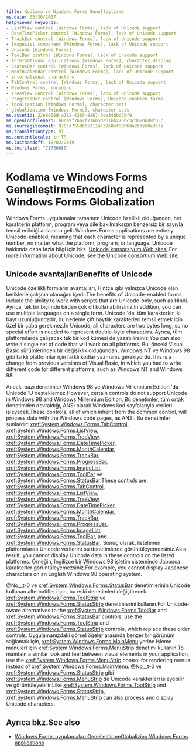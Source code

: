 ```yaml
---
title: Kodlama ve Windows Forms Genelleştirme
ms.date: 03/30/2017
helpviewer_keywords:
- ListView control [Windows Forms], lack of Unicode support
- DateTimePicker control [Windows Forms], lack of Unicode support
- TrackBar control [Windows Forms], lack of Unicode support
- ImageList component [Windows Forms], lack of Unicode support
- Unicode [Windows Forms]
- ToolBar control [Windows Forms], lack of Unicode support
- international applications [Windows Forms], character display
- StatusBar control [Windows Forms], lack of Unicode support
- MonthCalendar control [Windows Forms], lack of Unicode support
- international characters
- TabControl control [Windows Forms], lack of Unicode support
- Windows Forms, encoding
- TreeView control [Windows Forms], lack of Unicode support
- ProgressBar control [Windows Forms], Unicode-enabled forms
- localization [Windows Forms], character sets
- globalization [Windows Forms], character sets
ms.assetid: 22e8965d-a712-42b3-8167-3ee346bd70f9
ms.openlocfilehash: 60ca9f7ba2f716b5dab1b0276bc3cd07ddd8f65c
ms.sourcegitcommit: 878ca7550b653114c3968ef8906da2b3e60e3c7a
ms.translationtype: MT
ms.contentlocale: tr-TR
ms.lasthandoff: 10/02/2019
ms.locfileid: "71736880"
---
```

# <a name="encoding-and-windows-forms-globalization"></a><span data-ttu-id="d20b1-102">Kodlama ve Windows Forms Genelleştirme</span><span class="sxs-lookup"><span data-stu-id="d20b1-102">Encoding and Windows Forms Globalization</span></span>

<span data-ttu-id="d20b1-103">Windows Forms uygulamalar tamamen Unicode özellikli olduğundan, her karakterin platform, program veya dile bakılmaksızın benzersiz bir sayıyla temsil edildiği anlamına gelir.</span><span class="sxs-lookup"><span data-stu-id="d20b1-103">Windows Forms applications are entirely Unicode-enabled, meaning that each character is represented by a unique number, no matter what the platform, program, or language.</span></span> <span data-ttu-id="d20b1-104">Unicode hakkında daha fazla bilgi için bkz. [Unicode konsorsiyum Web sitesi](https://www.unicode.org).</span><span class="sxs-lookup"><span data-stu-id="d20b1-104">For more information about Unicode, see the [Unicode consortium Web site](https://www.unicode.org).</span></span>

## <a name="benefits-of-unicode"></a><span data-ttu-id="d20b1-105">Unicode avantajları</span><span class="sxs-lookup"><span data-stu-id="d20b1-105">Benefits of Unicode</span></span>

<span data-ttu-id="d20b1-106">Unicode özellikli formların avantajları, Hintçe gibi yalnızca Unicode olan betiklerle çalışma olanağını içerir.</span><span class="sxs-lookup"><span data-stu-id="d20b1-106">The benefits of Unicode-enabled forms include the ability to work with scripts that are Unicode-only, such as Hindi.</span></span> <span data-ttu-id="d20b1-107">Ayrıca, tek bir biçimde birden çok dil kullanabilirsiniz.</span><span class="sxs-lookup"><span data-stu-id="d20b1-107">In addition, you can use multiple languages on a single form.</span></span> <span data-ttu-id="d20b1-108">Unicode 'da, tüm karakterler iki bayt uzunluğundadır, bu nedenle çift baytlık karakterleri temsil etmek için özel bir çaba gerekmez.</span><span class="sxs-lookup"><span data-stu-id="d20b1-108">In Unicode, all characters are two bytes long, so no special effort is needed to represent double-byte characters.</span></span> <span data-ttu-id="d20b1-109">Ayrıca, tüm platformlarda çalışacak tek bir kod kümesi de yazabilirsiniz.</span><span class="sxs-lookup"><span data-stu-id="d20b1-109">You can also write a single set of code that will work on all platforms.</span></span> <span data-ttu-id="d20b1-110">Bu, önceki Visual Basic sürümlerinden bir değişiklik olduğundan, Windows NT ve Windows 98 gibi farklı platformlar için farklı kodlar yazmanız gerekiyordu.</span><span class="sxs-lookup"><span data-stu-id="d20b1-110">This is a change from previous versions of Visual Basic, in which you had to write different code for different platforms, such as Windows NT and Windows 98.</span></span>

<span data-ttu-id="d20b1-111">Ancak, bazı denetimler Windows 98 ve Windows Millennium Edition 'da Unicode 'U desteklemez.</span><span class="sxs-lookup"><span data-stu-id="d20b1-111">However, certain controls do not support Unicode in Windows 98 and Windows Millennium Edition.</span></span> <span data-ttu-id="d20b1-112">Bu denetimler, tüm ortak denetimden devraldığı, ANSI olarak Windows kod sayfalarıyla verileri işleyecek.</span><span class="sxs-lookup"><span data-stu-id="d20b1-112">These controls, all of which inherit from the common control, will process data with the Windows code pages, as ANSI.</span></span> <span data-ttu-id="d20b1-113">Bu denetimler şunlardır: <xref:System.Windows.Forms.TabControl>, <xref:System.Windows.Forms.ListView>, <xref:System.Windows.Forms.TreeView>, <xref:System.Windows.Forms.DateTimePicker>, <xref:System.Windows.Forms.MonthCalendar>, <xref:System.Windows.Forms.TrackBar>, <xref:System.Windows.Forms.ProgressBar>, <xref:System.Windows.Forms.ImageList>, <xref:System.Windows.Forms.ToolBar> ve <xref:System.Windows.Forms.StatusBar>.</span><span class="sxs-lookup"><span data-stu-id="d20b1-113">These controls are: <xref:System.Windows.Forms.TabControl>, <xref:System.Windows.Forms.ListView>, <xref:System.Windows.Forms.TreeView>, <xref:System.Windows.Forms.DateTimePicker>, <xref:System.Windows.Forms.MonthCalendar>, <xref:System.Windows.Forms.TrackBar>, <xref:System.Windows.Forms.ProgressBar>, <xref:System.Windows.Forms.ImageList>, <xref:System.Windows.Forms.ToolBar>, and <xref:System.Windows.Forms.StatusBar>.</span></span> <span data-ttu-id="d20b1-114">Sonuç olarak, listelenen platformlarda Unicode verilerini bu denetimlerde görüntüleyemezsiniz.</span><span class="sxs-lookup"><span data-stu-id="d20b1-114">As a result, you cannot display Unicode data in these controls on the listed platforms.</span></span> <span data-ttu-id="d20b1-115">Örneğin, Ingilizce bir Windows 98 işletim sisteminde Japonca karakterler görüntüleyemezsiniz.</span><span class="sxs-lookup"><span data-stu-id="d20b1-115">For example, you cannot display Japanese characters on an English Windows 98 operating system.</span></span>

<span data-ttu-id="d20b1-116">@No__t-0 ve <xref:System.Windows.Forms.StatusBar> denetimlerinin Unicode kullanan alternatifleri için, bu eski denetimleri değiştirecek <xref:System.Windows.Forms.ToolStrip> ve <xref:System.Windows.Forms.StatusStrip> denetimlerini kullanın.</span><span class="sxs-lookup"><span data-stu-id="d20b1-116">For Unicode-aware alternatives to the <xref:System.Windows.Forms.ToolBar> and <xref:System.Windows.Forms.StatusBar> controls, use the <xref:System.Windows.Forms.ToolStrip> and <xref:System.Windows.Forms.StatusStrip> controls, which replace these older controls.</span></span> <span data-ttu-id="d20b1-117">Uygulamanızdaki görsel öğeler arasında benzer bir görünüm sağlamak için, <xref:System.Windows.Forms.MainMenu> yerine işleme menüleri için <xref:System.Windows.Forms.MenuStrip> denetimi kullanın.</span><span class="sxs-lookup"><span data-stu-id="d20b1-117">To maintain a similar look and feel between visual elements in your application, use the <xref:System.Windows.Forms.MenuStrip> control for rendering menus instead of <xref:System.Windows.Forms.MainMenu>.</span></span> <span data-ttu-id="d20b1-118">@No__t-0 ve <xref:System.Windows.Forms.StatusStrip> gibi <xref:System.Windows.Forms.MenuStrip> de Unicode karakterleri işleyebilir ve görüntüleyebilir.</span><span class="sxs-lookup"><span data-stu-id="d20b1-118">Like <xref:System.Windows.Forms.ToolStrip> and <xref:System.Windows.Forms.StatusStrip>, <xref:System.Windows.Forms.MenuStrip> can also process and display Unicode characters.</span></span>

## <a name="see-also"></a><span data-ttu-id="d20b1-119">Ayrıca bkz.</span><span class="sxs-lookup"><span data-stu-id="d20b1-119">See also</span></span>

- [<span data-ttu-id="d20b1-120">Windows Forms uygulamaları Genelleştirme</span><span class="sxs-lookup"><span data-stu-id="d20b1-120">Globalizing Windows Forms applications</span></span>](globalizing-windows-forms.md)
